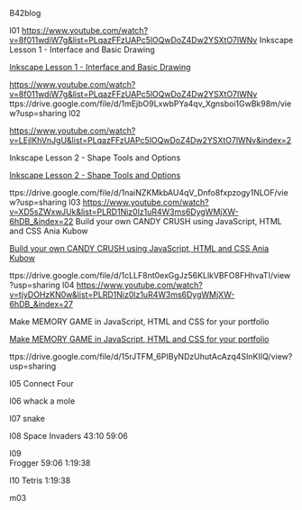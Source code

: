 B42blog

l01
https://www.youtube.com/watch?v=8f011wdiW7g&list=PLqazFFzUAPc5lOQwDoZ4Dw2YSXtO7lWNv
Inkscape Lesson 1 - Interface and Basic Drawing

<a href='https://www.youtube.com/watch?v=8f011wdiW7g&list=PLqazFFzUAPc5lOQwDoZ4Dw2YSXtO7lWNv'>Inkscape Lesson 1 - Interface and Basic Drawing</a>

https://www.youtube.com/watch?v=8f011wdiW7g&list=PLqazFFzUAPc5lOQwDoZ4Dw2YSXtO7lWNv
ttps://drive.google.com/file/d/1mEjbO9LxwbPYa4qv_Xgnsboi1GwBk98m/view?usp=sharing
l02

https://www.youtube.com/watch?v=LEjlKhVnJgU&list=PLqazFFzUAPc5lOQwDoZ4Dw2YSXtO7lWNv&index=2

Inkscape Lesson 2 - Shape Tools and Options

<a href='https://www.youtube.com/watch?v=LEjlKhVnJgU&list=PLqazFFzUAPc5lOQwDoZ4Dw2YSXtO7lWNv&index=2'>Inkscape Lesson 2 - Shape Tools and Options</a>


ttps://drive.google.com/file/d/1naiNZKMkbAU4qV_Dnfo8fxpzogy1NLOF/view?usp=sharing
l03
https://www.youtube.com/watch?v=XD5sZWxwJUk&list=PLRD1Niz0lz1uR4W3ms6DygWMjXW-6hDB_&index=22
Build your own CANDY CRUSH using JavaScript, HTML and CSS Ania Kubow

<a href='https://www.youtube.com/watch?v=XD5sZWxwJUk&list=PLRD1Niz0lz1uR4W3ms6DygWMjXW-6hDB_&index=22'>Build your own CANDY CRUSH using JavaScript, HTML and CSS Ania Kubow</a>


ttps://drive.google.com/file/d/1cLLF8nt0exGgJz56KLlkVBFO8FHhvaTI/view?usp=sharing
l04
https://www.youtube.com/watch?v=tjyDOHzKN0w&list=PLRD1Niz0lz1uR4W3ms6DygWMjXW-6hDB_&index=27

Make MEMORY GAME in JavaScript, HTML and CSS for your portfolio

<a href='https://www.youtube.com/watch?v=tjyDOHzKN0w&list=PLRD1Niz0lz1uR4W3ms6DygWMjXW-6hDB_&index=27'>Make MEMORY GAME in JavaScript, HTML and CSS for your portfolio</a>


ttps://drive.google.com/file/d/15rJTFM_6PIByNDzUhutAcAzq4SInKIIQ/view?usp=sharing

l05
Connect Four
<source src="https://drive.google.com/uc?export=view&id=17FH9DbhL53ARPDt5GjbwOisop9319mxS" type="audio/mpeg">



l06
whack a mole
<source src="https://drive.google.com/uc?export=view&id=1hDOvv2ALuiuWlnLQMYWJ81SBowNVatCq" type="audio/mpeg">





l07
snake
<source src="https://drive.google.com/uc?export=view&id=1Ju9UM7p1okpK_C6a3ad4JKFbkPGvEXCq" type="audio/mpeg">




l08
 Space Invaders 
 43:10
 59:06
<source src="https://drive.google.com/uc?export=view&id=1658ThxrAV0Cxknu2kn9z2-arESzjxRCm" type="audio/mpeg">





l09    
Frogger
59:06
1:19:38
<source src="https://drive.google.com/uc?export=view&id=1xEwwZoT8Kp0xBnDrMbItjwpeSj7K8v65" type="audio/mpeg">



l10
Tetris
1:19:38
<source src="https://drive.google.com/uc?export=view&id=1A_JoQfyCvT_a9fgYkW3BXEendzLmvdhh" type="audio/mpeg">


m03





